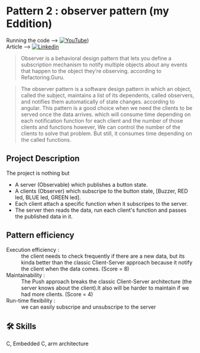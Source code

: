 
# Pattern 2 : observer pattern (my Eddition)

Running the code -->  [![YouTube](https://img.shields.io/badge/-YouTube-red?style=flat&logo=YouTube&logoColor=white&link=https://www.youtube.com/@ElectroEngage)]([https://youtu.be/jEViYmZrtyM))<br>
Article --> [![Linkedin](https://img.shields.io/badge/LinkedIn-%20-blue?logo=Linkedin&logoColor=blue&labelColor=black)](https://www.linkedin.com/pulse/observer-pattern-embedded-systems-abdulrahman-yasser-uerkf%3FtrackingId=88TioHn5TVqwjmQ%252FpXZN5g%253D%253D/?trackingId=88TioHn5TVqwjmQ%2FpXZN5g%3D%3D)
> Observer is a behavioral design pattern that lets you define a subscription mechanism to notify multiple objects about any events that happen to the object they’re observing. according to Refactoring.Guru.

> The observer pattern is a software design pattern in which an object, called the subject, maintains a list of its dependents, called observers, and notifies them automatically of state changes. according to angular.
This pattern is a good choice when we need the clients to be served once the data arrives. which will consume time depending on each notification function for each client and the number of those clients and functions however, We can control the number of the clients to solve that problem. But still, it consumes time depending on the called functions.



## Project Description
The project is nothing but 
- A server (Observable) which publishes a button state.
- A clients (Observer) which subscripe to the button state, [Buzzer, RED led, BLUE led, GREEN led].
- Each client attach a specific function when it subscripes to the server.
- The server then reads the data, run each client's function and passes the published data in it.



## Pattern efficiency

<dl>
<dt> Execution efficiency :</dt>
<dd> the client needs to check frequently if there are a new data, but its kinda better than the classic Client-Server approach because it notify the client when the data comes. (Score = 8) </dd>
<dt> Maintainability :</dt>
<dd> The Push approach breaks the classic Client-Server architecture (the server knows about the client).It also will be harder to maintain if we had more clients. (Score = 4) </dd>
<dt> Run-time flexibility :</dt>
<dd> we can easily subscripe and unsubscripe to the server </dd> </dl>

## 🛠 Skills
C, Embedded C, arm architecture
